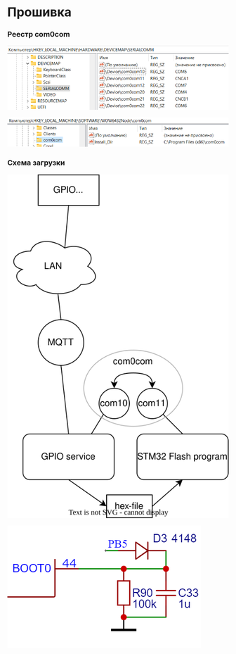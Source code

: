# Прошивка


### Реестр com0com

![](reg_com0com.png)

![](reg_2.png)

### Схема загрузки

![](service.svg)

![](boot_schematic.png)
